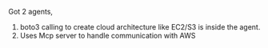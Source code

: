 Got 2 agents, 
1. boto3 calling to create cloud architecture like EC2/S3 is inside the agent.
2. Uses Mcp server to handle communication with AWS
